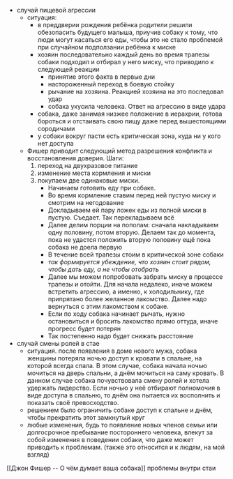* случай пищевой агрессии
	* ситуация: 
		* в преддверии рождения ребёнка родители решили обезопасить будущего малыша, приучив собаку к тому, что люди могут касаться его еды, чтобы это не стало проблемой при случайном подползании ребёнка к миске
		* хозяин последовательно каждый день во время трапезы собаки подходил и отбирал у него миску, что приводило к следующей реакции
			* принятие этого факта в первые дни
			* настороженный переход в боевую стойку
			* рычание на хозяина. Реакцией хозяина на это последовал удар
			* собака укусила человека. Ответ на агрессию в виде удара
		* собака, даже занимая низжее положение в иерахрии, готова бороться и отстаивать свою пищу даже перед вышестоящими сородичами
		* у собаки вокруг пасти есть критическая зона, куда ни у кого нет доступа
	* Фишер приводит следующий метод разрешения конфликта и восстановления доверия. Шаги:
		1. переход на двухразовое питание
		2. изменение места кормления и миски
		3. покупаем две одинаковые миски. 
			* Начинаем готовить еду при собаке. 
			* Во время кормление ставим перед ней пустую миску и смотрим на негодование
			* Докладываем ей пару ложек еды из полной миски в пустую. Съедает. Так перекладываем всё
			* Далее делим порции на пополам: сначала накладываем одну половину, потом вторую. Делаем так до момента, пока не удастся положить вторую половину ещё пока собака не доела первую
			* В течение всей трапезы стоим в критической зоне собаки
			* *так формируется убеждение, что хозяин стоит рядом, чтобы дать еду, а не чтобы отобрать*
			* Далее мы можем попробовать забрать миску в процессе трапезы и отойти. Для начала недалеко, иначе можем встретить агрессию, а именно, к холодильнику, где припрятано более желанное лакомство. Далее надо вернуться с этим лакомством к собаке. 
			* Если по ходу собака начинает рычать, нужно остановиться и бросить лакомство прямо оттуда, иначе прогресс будет потерян
			* Так постепенно надо будет снижать расстояние
* случай смены ролей в стае
	* ситуация. после появления в доме нового мужа, собака женщины потеряла ночью доступ к кровати в спальне, на которой всегда спала. В этом случае, собака начала ночью мочиться на дверь спальни, а днём мочиться на саму кровать. В данном случае собака почувствовала смену ролей и хотела удержать лидерство. Если ночью у неё отбирают полномочия в виде доступа в спальню, то днём она пытается их восполнить и показать своё превосходство.
	* решением было ограничить собаке доступ к спальне и днём, чтобы прекратить этот замкнутый круг
	* любые изменения, будь то появление новых членов семьи или долгосрочное пребывание постороннего человека, влекут за собой изменения в поведении собаки, что даже может приводить к проблемам. (также это относится и к людям, на мой взгляд)

[[Джон Фишер -- О чём думает ваша собака]] проблемы внутри стаи